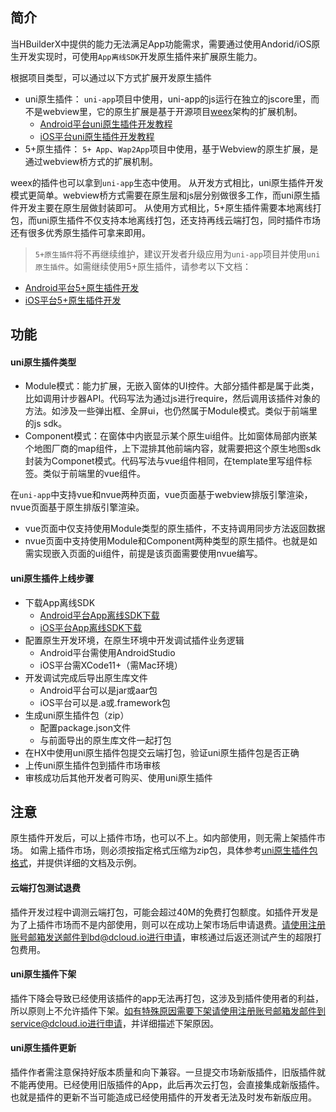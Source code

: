 ## 简介
当HBuilderX中提供的能力无法满足App功能需求，需要通过使用Andorid/iOS原生开发实现时，可使用`App离线SDK`开发原生插件来扩展原生能力。

根据项目类型，可以通过以下方式扩展开发原生插件
- uni原生插件：
`uni-app`项目中使用，uni-app的js运行在独立的jscore里，而不是webview里，它的原生扩展是基于开源项目[weex](https://weex.apache.org/cn/guide/index.html)架构的扩展机制。
  + [Android平台uni原生插件开发教程](/NativePlugin/course/android.md)
  + [iOS平台uni原生插件开发教程](/NativePlugin/course/ios.md)
- 5+原生插件：
`5+ App`、`Wap2App`项目中使用，基于Webview的原生扩展，是通过webview桥方式的扩展机制。

weex的插件也可以拿到`uni-app`生态中使用。
从开发方式相比，uni原生插件开发模式更简单。webview桥方式需要在原生层和js层分别做很多工作，而uni原生插件开发主要在原生层做封装即可。
从使用方式相比，5+原生插件需要本地离线打包，而uni原生插件不仅支持本地离线打包，还支持再线云端打包，同时插件市场还有很多优秀原生插件可拿来即用。

> `5+原生插件`将不再继续维护，建议开发者升级应用为`uni-app`项目并使用`uni原生插件`。如需继续使用5+原生插件，请参考以下文档：
- [Android平台5+原生插件开发](http://ask.dcloud.net.cn/article/66)
- [iOS平台5+原生插件开发](http://ask.dcloud.net.cn/article/67)

## 功能
#### uni原生插件类型
- Module模式：能力扩展，无嵌入窗体的UI控件。大部分插件都是属于此类，比如调用计步器API。代码写法为通过js进行require，然后调用该插件对象的方法。如涉及一些弹出框、全屏ui，也仍然属于Module模式。类似于前端里的js sdk。
- Component模式：在窗体中内嵌显示某个原生ui组件。比如窗体局部内嵌某个地图厂商的map组件，上下混排其他前端内容，就需要把这个原生地图sdk封装为Componet模式。代码写法与vue组件相同，在template里写组件标签。类似于前端里的vue组件。

在`uni-app`中支持vue和nvue两种页面，vue页面基于webview排版引擎渲染，nvue页面基于原生排版引擎渲染。
- vue页面中仅支持使用Module类型的原生插件，不支持调用同步方法返回数据
- nvue页面中支持使用Module和Component两种类型的原生插件。也就是如需实现嵌入页面的ui组件，前提是该页面需要使用nvue编写。


#### uni原生插件上线步骤
- 下载App离线SDK
  + [Android平台App离线SDK下载](/AppDocs/download/android.md)
  + [iOS平台App离线SDK下载](/AppDocs/download/ios.md)
- 配置原生开发环境，在原生环境中开发调试插件业务逻辑
  + Android平台需使用AndroidStudio
  + iOS平台需XCode11+（需Mac环境）
- 开发调试完成后导出原生库文件
  + Android平台可以是jar或aar包
  + iOS平台可以是.a或.framework包
- 生成uni原生插件包（zip）
  + 配置package.json文件
  + 与前面导出的原生库文件一起打包
- 在HX中使用uni原生插件包提交云端打包，验证uni原生插件包是否正确
- 上传uni原生插件包到插件市场审核
- 审核成功后其他开发者可购买、使用uni原生插件


## 注意
原生插件开发后，可以上插件市场，也可以不上。如内部使用，则无需上架插件市场。
如需上插件市场，则必须按指定格式压缩为zip包，具体参考[uni原生插件包格式](/NativePlugin/course/package.md)，并提供详细的文档及示例。

#### 云端打包测试退费
插件开发过程中调测云端打包，可能会超过40M的免费打包额度。如插件开发是为了上插件市场而不是内部使用，则可以在成功上架市场后申请退费。请使用注册账号邮箱发送邮件到bd@dcloud.io进行申请，审核通过后返还测试产生的超限打包费用。

#### uni原生插件下架
插件下降会导致已经使用该插件的app无法再打包，这涉及到插件使用者的利益，所以原则上不允许插件下架。如有特殊原因需要下架请使用注册账号邮箱发邮件到service@dcloud.io进行申请，并详细描述下架原因。

#### uni原生插件更新
插件作者需注意保持好版本质量和向下兼容。一旦提交市场新版插件，旧版插件就不能再使用。已经使用旧版插件的App，此后再次云打包，会直接集成新版插件。也就是插件的更新不当可能造成已经使用插件的开发者无法及时发布新版应用。

